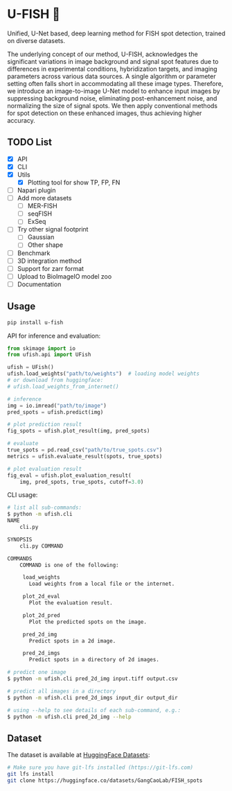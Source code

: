 # U-FISH 🎣

Unified, U-Net based, deep learning method for FISH spot detection, trained on diverse datasets.

The underlying concept of our method, U-FISH, acknowledges the significant variations in image background and signal spot features due to differences in experimental conditions, hybridization targets, and imaging parameters across various data sources. A single algorithm or parameter setting often falls short in accommodating all these image types. Therefore, we introduce an image-to-image U-Net model to enhance input images by suppressing background noise, eliminating post-enhancement noise, and normalizing the size of signal spots. We then apply conventional methods for spot detection on these enhanced images, thus achieving higher accuracy.

## TODO List

- [x] API
- [x] CLI
- [x] Utils
    + [x] Plotting tool for show TP, FP, FN
- [ ] Napari plugin
- [ ] Add more datasets
    + [ ] MER-FISH
    + [ ] seqFISH
    + [ ] ExSeq
- [ ] Try other signal footprint
    + [ ] Gaussian
    + [ ] Other shape
- [ ] Benchmark
- [ ] 3D integration method
- [ ] Support for zarr format
- [ ] Upload to BioImageIO model zoo
- [ ] Documentation

## Usage

```bash
pip install u-fish
```

API for inference and evaluation:

```python
from skimage import io
from ufish.api import UFish

ufish = UFish()
ufish.load_weights("path/to/weights")  # loading model weights
# or download from huggingface:
# ufish.load_weights_from_internet()

# inference
img = io.imread("path/to/image")
pred_spots = ufish.predict(img)

# plot prediction result
fig_spots = ufish.plot_result(img, pred_spots)

# evaluate
true_spots = pd.read_csv("path/to/true_spots.csv")
metrics = ufish.evaluate_result(spots, true_spots)

# plot evaluation result
fig_eval = ufish.plot_evaluation_result(
    img, pred_spots, true_spots, cutoff=3.0)
```

CLI usage:

```bash
# list all sub-commands:
$ python -m ufish.cli
NAME
    cli.py

SYNOPSIS
    cli.py COMMAND

COMMANDS
    COMMAND is one of the following:

     load_weights
       Load weights from a local file or the internet.

     plot_2d_eval
       Plot the evaluation result.

     plot_2d_pred
       Plot the predicted spots on the image.

     pred_2d_img
       Predict spots in a 2d image.

     pred_2d_imgs
       Predict spots in a directory of 2d images.

# predict one image
$ python -m ufish.cli pred_2d_img input.tiff output.csv

# predict all images in a directory
$ python -m ufish.cli pred_2d_imgs input_dir output_dir

# using --help to see details of each sub-command, e.g.:
$ python -m ufish.cli pred_2d_img --help
```

## Dataset

The dataset is available at [HuggingFace Datasets](https://huggingface.co/datasets/GangCaoLab/FISH_spots):

```bash
# Make sure you have git-lfs installed (https://git-lfs.com)
git lfs install
git clone https://huggingface.co/datasets/GangCaoLab/FISH_spots
```
